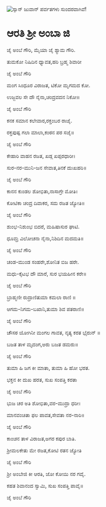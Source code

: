 ![ಸ್ಯಾನ್ ಜುವಾನ್ ಪರ್ವತಗಳು ಸುಂದರವಾಗಿವೆ!](lib/assets/images/artis/img.png "San Juan Mountains")

# ಆರತಿ ಶ್ರೀ ಅಂಬಾ ಜಿ

ಜೈ ಅಂಬೆ ಗೌರಿ, ಮೈಯಾ ಜೈ ಶ್ಯಾಮ ಗೌರಿ.

ತುಮಕೋ ನಿಷಿದಿನ ಧ್ಯಾವತ,ಹರಿ ಬ್ರಹ್ಮ ಶಿವಾರೀ

ಜೈ ಅಂಬೆ ಗೌರಿ

ಮಂಗ ಸಿಂಧೂರ ವಿರಾಜತ, ಟಿಕೋ ಮೃಗಮದ ಕೋ.

ಉಜ್ಜವಲ ಸೇ ದೌ ನೈನಾ,ಚಂದ್ರವದನ ನಿಕೋ॥

ಜೈ ಅಂಬೆ ಗೌರಿ

ಕನಕ ​​ಸಮಾನ ಕಲೇವಾರ,ರಕ್ತಂಬರ ರಾಜೈ.

ರಕ್ತಪುಷ್ಪ ಗಲಾ ಮಾಲಾ,ಕಂಠನ ಪರ ಸಜೈ॥

ಜೈ ಅಂಬೆ ಗೌರಿ

ಕೇಹಾರಿ ವಾಹನ ರಜತ, ಖಡ್ಗ ಖಪ್ಪರಧಾರೀ।

ಸುರ-ನರ-ಮುನಿ-ಜನ ಸೇವಾತ,ತಿನಕೆ ದುಃಖಹರಿ॥

ಜೈ ಅಂಬೆ ಗೌರಿ

ಕಾನನ ಕುಂಡಲ ಶೋಭಿತಾ,ನಾಸಾಗ್ರೇ ಮೋತಿ।

ಕೋಟಿಕಾ ಚಂದ್ರ ದಿವಾಕರ, ಸಮ ರಜತ ಜ್ಯೋತಿ॥

ಜೈ ಅಂಬೆ ಗೌರಿ

ಶುಂಭ-ನಿಶುಂಭ ಬಿದರೆ, ಮಹಿಷಾಸುರ ಘಾಟಿ.

ಧೂಮ್ರ ವಿಲೋಚನಾ ನೈನಾ,ನಿಶಿದಿನ ಮದಮತಿ॥

ಜೈ ಅಂಬೆ ಗೌರಿ

ಚಂಡ-ಮುಂಡ ಸಂಹರೇ,ಶೋನಿತ ಬಿಜ ಹರೇ.

ಮಧು-ಕೈಟಭ ದೌ ಮಾರೆ, ಸುರ ಭಯಹೀನ ಕರೇ॥

ಜೈ ಅಂಬೆ ಗೌರಿ

ಬ್ರಾಹ್ಮಣೀ ರುದ್ರಾಣಿತುಮಾ ಕಮಲಾ ರಾಣಿ ॥

ಆಗಮ-ನಿಗಮ-ಬಖಾನಿ,ತುಮಾ ಶಿವ ಪತರಾಣಿ॥

ಜೈ ಅಂಬೆ ಗೌರಿ

ಚೌಸಠ ಯೋಗಿನೀ ಮಂಗಲ ಗಾವತ, ನೃತ್ಯ ಕರತ ಭೈರುನ್ ॥

ಬಜತ ತಾಳ ಮೃದಂಗ,ಅರು ಬಜತ ಡಮರು॥

ಜೈ ಅಂಬೆ ಗೌರಿ

ತುಮಾ ಹಿ ಜಗ ಕೀ ಮಾತಾ, ತುಮಾ ಹಿ ಹೋ ಭರತ.

ಭಕ್ತನ ಕೀ ದುಖ ಹರತ, ಸುಖ ಸಂಪತ್ತಿ ಕರತಾ

ಜೈ ಅಂಬೆ ಗೌರಿ

ಭುಜ ಚರ ಅತಿ ಶೋಭಿತಾ,ವರ-ಮುದ್ರಾ ಧರೀ।

ಮಾನವಂಚಿತಾ ಫಲ ಪಾವತ,ಸೇವತಾ ನರ-ನಾರಿ॥

ಜೈ ಅಂಬೆ ಗೌರಿ

ಕಾಂಚನ ತಾಳ ವಿರಾಜತ,ಅಗರ ಕಪುರ ಬಾತಿ.

ಶ್ರೀಮಲಕೇತು ಮೇ ರಜತ,ಕೋಟಿ ರತನ ಜ್ಯೋತಿ

ಜೈ ಅಂಬೆ ಗೌರಿ

ಶ್ರೀ ಅಂಬೇಜಿ ಕೀ ಆರತಿ, ಜೋ ಕೋಯಿ ನರ ಗವೈ.

ಕಹತ ಶಿವಾನಂದ ಸ್ವಾಮಿ, ಸುಖ ಸಂಪತ್ತಿ ಪಾವೈ॥

ಜೈ ಅಂಬೆ ಗೌರಿ